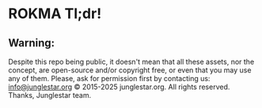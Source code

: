 # ROKMA Tl;dr!

## Warning:

Despite this repo being public, it doesn't mean that all these assets, nor the concept, are open-source and/or copyright free, or even that you may use any of them. Please, ask for permission first by contacting us: info@junglestar.org
© 2015-2025 junglestar.org. All rights reserved.
Thanks,
Junglestar team.
